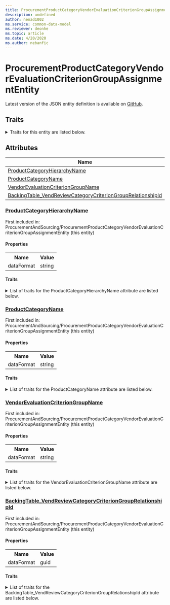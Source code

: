 ```yaml
---
title: ProcurementProductCategoryVendorEvaluationCriterionGroupAssignmentEntity - Common Data Model | Microsoft Docs
description: undefined
author: nenad1002
ms.service: common-data-model
ms.reviewer: deonhe
ms.topic: article
ms.date: 4/20/2020
ms.author: nebanfic
---
```


# ProcurementProductCategoryVendorEvaluationCriterionGroupAssignmentEntity

  
 Latest version of the JSON entity definition is available on <a href="https://github.com/Microsoft/CDM/tree/master/schemaDocuments/core/operationsCommon/Entities/SupplyChain/ProcurementAndSourcing/ProcurementProductCategoryVendorEvaluationCriterionGroupAssignmentEntity.cdm.json" target="_blank">GitHub</a>.  

## Traits

<details>
<summary>Traits for this entity are listed below.  
</summary>

**is.CDM.entityVersion**  
  <table><tr><th>Parameter</th><th>Value</th><th>Data type</th><th>Explanation</th></tr><tr><td>versionNumber</td><td>"1.0.0"</td><td>string</td><td>semantic version number of the entity</td></tr></table>

**is.application.releaseVersion**  
  <table><tr><th>Parameter</th><th>Value</th><th>Data type</th><th>Explanation</th></tr><tr><td>releaseVersion</td><td>"10.0.13.0"</td><td>string</td><td>semantic version number of the application introducing this entity</td></tr></table>

</details>

## Attributes

|Name|Description|First Included in Instance|
|---|---|---|
|[ProductCategoryHierarchyName](#ProductCategoryHierarchyName)||<a href="ProcurementProductCategoryVendorEvaluationCriterionGroupAssignmentEntity.md" target="_blank">ProcurementAndSourcing/ProcurementProductCategoryVendorEvaluationCriterionGroupAssignmentEntity</a>|
|[ProductCategoryName](#ProductCategoryName)||<a href="ProcurementProductCategoryVendorEvaluationCriterionGroupAssignmentEntity.md" target="_blank">ProcurementAndSourcing/ProcurementProductCategoryVendorEvaluationCriterionGroupAssignmentEntity</a>|
|[VendorEvaluationCriterionGroupName](#VendorEvaluationCriterionGroupName)||<a href="ProcurementProductCategoryVendorEvaluationCriterionGroupAssignmentEntity.md" target="_blank">ProcurementAndSourcing/ProcurementProductCategoryVendorEvaluationCriterionGroupAssignmentEntity</a>|
|[BackingTable_VendReviewCategoryCriterionGroupRelationshipId](#BackingTable_VendReviewCategoryCriterionGroupRelationshipId)||<a href="ProcurementProductCategoryVendorEvaluationCriterionGroupAssignmentEntity.md" target="_blank">ProcurementAndSourcing/ProcurementProductCategoryVendorEvaluationCriterionGroupAssignmentEntity</a>|

### <a href=#ProductCategoryHierarchyName name="ProductCategoryHierarchyName">ProductCategoryHierarchyName</a>

First included in: ProcurementAndSourcing/ProcurementProductCategoryVendorEvaluationCriterionGroupAssignmentEntity (this entity)  

#### Properties

<table><tr><th>Name</th><th>Value</th></tr><tr><td>dataFormat</td><td>string</td></tr></table>

#### Traits

<details>
<summary>List of traits for the ProductCategoryHierarchyName attribute are listed below.</summary>

**is.dataFormat.character**  
**is.dataFormat.big**  
**is.dataFormat.array**  
**is.dataFormat.character**  
**is.dataFormat.array**  
</details>

### <a href=#ProductCategoryName name="ProductCategoryName">ProductCategoryName</a>

First included in: ProcurementAndSourcing/ProcurementProductCategoryVendorEvaluationCriterionGroupAssignmentEntity (this entity)  

#### Properties

<table><tr><th>Name</th><th>Value</th></tr><tr><td>dataFormat</td><td>string</td></tr></table>

#### Traits

<details>
<summary>List of traits for the ProductCategoryName attribute are listed below.</summary>

**is.dataFormat.character**  
**is.dataFormat.big**  
**is.dataFormat.array**  
**is.dataFormat.character**  
**is.dataFormat.array**  
</details>

### <a href=#VendorEvaluationCriterionGroupName name="VendorEvaluationCriterionGroupName">VendorEvaluationCriterionGroupName</a>

First included in: ProcurementAndSourcing/ProcurementProductCategoryVendorEvaluationCriterionGroupAssignmentEntity (this entity)  

#### Properties

<table><tr><th>Name</th><th>Value</th></tr><tr><td>dataFormat</td><td>string</td></tr></table>

#### Traits

<details>
<summary>List of traits for the VendorEvaluationCriterionGroupName attribute are listed below.</summary>

**is.dataFormat.character**  
**is.dataFormat.big**  
**is.dataFormat.array**  
**is.dataFormat.character**  
**is.dataFormat.array**  
</details>

### <a href=#BackingTable_VendReviewCategoryCriterionGroupRelationshipId name="BackingTable_VendReviewCategoryCriterionGroupRelationshipId">BackingTable_VendReviewCategoryCriterionGroupRelationshipId</a>

First included in: ProcurementAndSourcing/ProcurementProductCategoryVendorEvaluationCriterionGroupAssignmentEntity (this entity)  

#### Properties

<table><tr><th>Name</th><th>Value</th></tr><tr><td>dataFormat</td><td>guid</td></tr></table>

#### Traits

<details>
<summary>List of traits for the BackingTable_VendReviewCategoryCriterionGroupRelationshipId attribute are listed below.</summary>

**is.dataFormat.character**  
**is.dataFormat.big**  
**is.dataFormat.array**  
**is.dataFormat.guid**  
**means.identity.entityId**  
**is.linkedEntity.identifier**  
Marks the attribute(s) that hold foreign key references to a linked (used as an attribute) entity. This attribute is added to the resolved entity to enumerate the referenced entities.  <table><tr><th>Parameter</th><th>Value</th><th>Data type</th><th>Explanation</th></tr><tr><td>entityReferences</td><td><table><tr><th>entityReference</th><th>attributeReference</th></tr><tr><td><a href="../../../Tables/SupplyChain/ProcurementAndSourcing/Main/VendReviewCategoryCriterionGroup.md" target="_blank">/core/operationsCommon/Tables/SupplyChain/ProcurementAndSourcing/Main/VendReviewCategoryCriterionGroup.cdm.json/VendReviewCategoryCriterionGroup</a></td><td><a href="../../../Tables/SupplyChain/ProcurementAndSourcing/Main/VendReviewCategoryCriterionGroup.md#RecId" target="_blank">RecId</a></td></tr></table></td><td>entity</td><td>a reference to the constant entity holding the list of entity references</td></tr></table>

**is.dataFormat.guid**  
**is.dataFormat.character**  
**is.dataFormat.array**  
</details>
